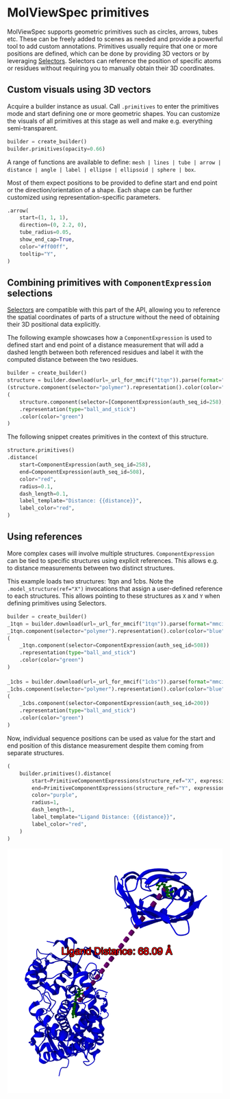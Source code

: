 # MolViewSpec primitives

MolViewSpec supports geometric primitives such as circles, arrows, tubes etc. These can be freely added to scenes as 
needed and provide a powerful tool to add custom annotations. Primitives usually require that one or more positions are 
defined, which can be done by providing 3D vectors or by leveraging [Selectors](./selectors.md). Selectors can reference
the position of specific atoms or residues without requiring you to manually obtain their 3D coordinates.

## Custom visuals using 3D vectors

Acquire a builder instance as usual. Call `.primitives` to enter the primitives mode and start defining one or more 
geometric shapes. You can customize the visuals of all primitives at this stage as well and make e.g. everything 
semi-transparent. 
```python
builder = create_builder()
builder.primitives(opacity=0.66)
```

A range of functions are available to define: 
`mesh | lines | tube | arrow | distance | angle | label | ellipse | ellipsoid | sphere | box`.

Most of them expect positions to be provided to define start and end point or the direction/orientation of a shape. Each
shape can be further customized using representation-specific parameters.

```python
.arrow(
    start=(1, 1, 1),
    direction=(0, 2.2, 0),
    tube_radius=0.05,
    show_end_cap=True,
    color="#ff00ff",
    tooltip="Y",
)
```

## Combining primitives with `ComponentExpression` selections

[Selectors](./selectors.md) are compatible with this part of the API, allowing you to reference the spatial coordinates
of parts of a structure without the need of obtaining their 3D positional data explicitly.

The following example showcases how a `ComponentExpression` is used to defined start and end point of a distance 
measurement that will add a dashed length between both referenced residues and label it with the computed distance 
between the two residues.

```python
builder = create_builder()
structure = builder.download(url=_url_for_mmcif("1tqn")).parse(format="mmcif").model_structure()
(structure.component(selector="polymer").representation().color(color="blue"))
(
    structure.component(selector=[ComponentExpression(auth_seq_id=258), ComponentExpression(auth_seq_id=508)])
    .representation(type="ball_and_stick")
    .color(color="green")
)
```

The following snippet creates primitives in the context of this structure.

```python
structure.primitives()
.distance(
    start=ComponentExpression(auth_seq_id=258),
    end=ComponentExpression(auth_seq_id=508),
    color="red",
    radius=0.1,
    dash_length=0.1,
    label_template="Distance: {{distance}}",
    label_color="red",
)
```

## Using references

More complex cases will involve multiple structures. `ComponentExpression` can be tied to specific structures using 
explicit references. This allows e.g. to distance measurements between two distinct structures. 

This example loads two structures: 1tqn and 1cbs. Note the `.model_structure(ref="X")` invocations that assign a 
user-defined reference to each structures. This allows pointing to these structures as `X` and `Y` when defining 
primitives using Selectors.

```python
builder = create_builder()
_1tqn = builder.download(url=_url_for_mmcif("1tqn")).parse(format="mmcif").model_structure(ref="X")
_1tqn.component(selector="polymer").representation().color(color="blue")
(
    _1tqn.component(selector=ComponentExpression(auth_seq_id=508))
    .representation(type="ball_and_stick")
    .color(color="green")
)

_1cbs = builder.download(url=_url_for_mmcif("1cbs")).parse(format="mmcif").model_structure(ref="Y")
_1cbs.component(selector="polymer").representation().color(color="blue")
(
    _1cbs.component(selector=ComponentExpression(auth_seq_id=200))
    .representation(type="ball_and_stick")
    .color(color="green")
)
```

Now, individual sequence positions can be used as value for the start and end position of this distance measurement 
despite them coming from separate structures.

```python
(
    builder.primitives().distance(
        start=PrimitiveComponentExpressions(structure_ref="X", expressions=[ComponentExpression(auth_seq_id=508)]),
        end=PrimitiveComponentExpressions(structure_ref="Y", expressions=[ComponentExpression(auth_seq_id=200)]),
        color="purple",
        radius=1,
        dash_length=1,
        label_template="Ligand Distance: {{distance}}",
        label_color="red",
    )
)
```

![Distance](./files/distance-primitive.png 'Distance primitive drawn between 2 structures')